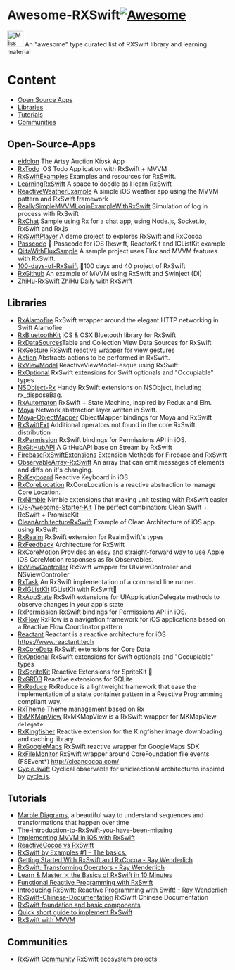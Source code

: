 # Awesome-RXSwift[![Awesome](https://cdn.rawgit.com/sindresorhus/awesome/d7305f38d29fed78fa85652e3a63e154dd8e8829/media/badge.svg)](https://github.com/sindresorhus/awesome)

<img src="https://raw.githubusercontent.com/ReactiveX/RxSwift/master/assets/Rx_Logo_M.png" alt="Miss Electric Eel 2016" width="36" height="36">  An "awesome" type curated list of RXSwift library and learning material


# Content
- [Open Source Apps](#open-source-apps)
- [Libraries](#libraries)
- [Tutorials](#tutorials)
- [Communities](#communities)

## Open-Source-Apps

- [eidolon](https://github.com/artsy/eidolon) The Artsy Auction Kiosk App
- [RxTodo](https://github.com/devxoul/RxTodo) iOS Todo Application with RxSwift + MVVM
- [RxSwiftExamples](https://github.com/DroidsOnRoids/RxSwiftExamples) Examples and resources for RxSwift.
- [LearningRxSwift](https://github.com/pepaslabs/LearningRxSwift) A space to doodle as I learn RxSwift
- [ReactiveWeatherExample](https://github.com/marinbenc/ReactiveWeatherExample) A simple iOS weather app using the MVVM pattern and RxSwift framework
- [ReallySimpleMVVMLoginExampleWithRxSwift](https://github.com/carlosypunto/ReallySimpleMVVMLoginExampleWithRxSwift) Simulation of log in process with RxSwift
- [RxChat](https://github.com/bontoJR/RxChat) Sample using Rx for a chat app, using Node.js, Socket.io, RxSwift and Rx.js
- [RxSwiftPlayer](https://github.com/scotteg/RxSwiftPlayer) A demo project to explores RxSwift and RxCocoa
- [Passcode](https://github.com/cruisediary/Passcode) 🔑 Passcode for iOS Rxswift, ReactorKit and IGListKit example
- [QiitaWithFluxSample](https://github.com/marty-suzuki/QiitaWithFluxSample) A sample project uses Flux and MVVM features with RxSwift.
- [100-days-of-RxSwift](https://github.com/Edison-Hsu/100-days-of-RxSwift) 💨100 days and 40 project of RxSwift
- [RxGithub](https://github.com/oronbz/RxGithub) An example of MVVM using RxSwift and Swinject (DI)
- [ZhiHu-RxSwift](https://github.com/kLike/ZhiHu-RxSwift) ZhiHu Daily with RxSwift

## Libraries

- [RxAlamofire](https://github.com/RxSwiftCommunity/RxAlamofire) RxSwift wrapper around the elegant HTTP networking in Swift Alamofire
- [RxBluetoothKit](https://github.com/Polidea/RxBluetoothKit) iOS & OSX Bluetooth library for RxSwift
- [RxDataSources](https://github.com/RxSwiftCommunity/RxDataSources)Table and Collection View Data Sources for RxSwift
- [RxGesture](https://github.com/RxSwiftCommunity/RxGesture) RxSwift reactive wrapper for view gestures
- [Action](https://github.com/RxSwiftCommunity/Action) Abstracts actions to be performed in RxSwift.
- [RxViewModel](https://github.com/RxSwiftCommunity/RxViewModel) ReactiveViewModel-esque using RxSwift
- [RxOptional](https://github.com/RxSwiftCommunity/RxOptional) RxSwift extensions for Swift optionals and "Occupiable" types
- [NSObject-Rx](https://github.com/RxSwiftCommunity/NSObject-Rx) Handy RxSwift extensions on NSObject, including rx_disposeBag.
- [RxAutomaton](https://github.com/inamiy/RxAutomaton) RxSwift + State Machine, inspired by Redux and Elm.
- [Moya](https://github.com/Moya/Moya) Network abstraction layer written in Swift.
- [Moya-ObjectMapper](https://github.com/ivanbruel/Moya-ObjectMapper) ObjectMapper bindings for Moya and RxSwift
- [RxSwiftExt](https://github.com/RxSwiftCommunity/RxSwiftExt) Additional operators not found in the core RxSwift distribution
- [RxPermission](https://github.com/sunshinejr/RxPermission) RxSwift bindings for Permissions API in iOS.
- [RxGitHubAPI](https://github.com/FengDeng/RxGitHubAPI) A GitHubAPI base on Stream by RxSwift
- [FirebaseRxSwiftExtensions](https://github.com/RxSwiftCommunity/FirebaseRxSwiftExtensions) Extension Methods for Firebase and RxSwift
- [ObservableArray-RxSwift](https://github.com/safx/ObservableArray-RxSwift) An array that can emit messages of elements and diffs on it's changing.
- [RxKeyboard](https://github.com/RxSwiftCommunity/RxKeyboard) Reactive Keyboard in iOS
- [RxCoreLocation](https://github.com/RxSwiftCommunity/RxCoreLocation) RxCoreLocation is a reactive abstraction to manage Core Location.
- [RxNimble](https://github.com/RxSwiftCommunity/RxNimble) Nimble extensions that making unit testing with RxSwift easier 
- [iOS-Awesome-Starter-Kit](https://github.com/NghiaTranUIT/iOS-Awesome-Starter-Kit) The perfect combination: Clean Swift + ReSwift + PromiseKit
- [CleanArchitectureRxSwift](https://github.com/sergdort/CleanArchitectureRxSwift) Example of Clean Architecture of iOS app using RxSwift
- [RxRealm](https://github.com/RxSwiftCommunity/RxRealm) RxSwift extension for RealmSwift's types
- [RxFeedback](https://github.com/kzaher/RxFeedback) Architecture for RxSwift
- [RxCoreMotion](https://github.com/RxSwiftCommunity/RxCoreMotion) Provides an easy and straight-forward way to use Apple iOS CoreMotion responses as Rx Observables.
- [RxViewController](https://github.com/devxoul/RxViewController) RxSwift wrapper for UIViewController and NSViewController
- [RxTask](https://github.com/RxSwiftCommunity/RxTask) An RxSwift implementation of a command line runner.
- [RxIGListKit](https://github.com/yuzushioh/RxIGListKit) IGListKit with RxSwift🚀
- [RxAppState](https://github.com/pixeldock/RxAppState) RxSwift extensions for UIApplicationDelegate methods to observe changes in your app's state
- [RxPermission](https://github.com/sunshinejr/RxPermission) RxSwift bindings for Permissions API in iOS.
- [RxFlow](https://github.com/RxSwiftCommunity/RxFlow) RxFlow is a navigation framework for iOS applications based on a Reactive Flow Coordinator pattern
- [Reactant](https://github.com/Brightify/Reactant) Reactant is a reactive architecture for iOS https://www.reactant.tech
- [RxCoreData](https://github.com/RxSwiftCommunity/RxCoreData) RxSwift extensions for Core Data
- [RxOptional](https://github.com/RxSwiftCommunity/RxOptional) RxSwift extensions for Swift optionals and "Occupiable" types
- [RxSpriteKit](https://github.com/giginet/RxSpriteKit) Reactive Extensions for SpriteKit 👾
- [RxGRDB](https://github.com/RxSwiftCommunity/RxGRDB) Reactive extensions for SQLite
- [RxReduce](https://github.com/RxSwiftCommunity/RxReduce) RxReduce is a lightweight framework that ease the implementation of a state container pattern in a Reactive Programming compliant way.
- [RxTheme](https://github.com/RxSwiftCommunity/RxTheme) Theme management based on Rx
- [RxMKMapView](https://github.com/RxSwiftCommunity/RxMKMapView) RxMKMapView is a RxSwift wrapper for MKMapView `delegate`
- [RxKingfisher](https://github.com/RxSwiftCommunity/RxKingfisher) Reactive extension for the Kingfisher image downloading and caching library 
- [RxGoogleMaps](https://github.com/RxSwiftCommunity/RxGoogleMaps) RxSwift reactive wrapper for GoogleMaps SDK
- [RxFileMonitor](https://github.com/RxSwiftCommunity/RxFileMonitor) RxSwift wrapper around CoreFoundation file events (FSEvent*) http://cleancocoa.com/
- [Cycle.swift](https://github.com/BrianSemiglia/Cycle.swift) Cyclical observable for unidirectional architectures inspired by [cycle.js](https://github.com/cyclejs/cyclejs).

## Tutorials

- [Marble Diagrams](http://rxmarbles.com/), a beautiful way to understand sequences and transformations that happen over time
- [The-introduction-to-RxSwift-you-have-been-missing](https://github.com/DTVD/The-introduction-to-RxSwift-you-have-been-missing)
- [Implementing MVVM in iOS with RxSwift](https://medium.cobeisfresh.com/implementing-mvvm-in-ios-with-rxswift-458a2d47c33d#.3i0ir1gdh)
- [ReactiveCocoa vs RxSwift](https://www.raywenderlich.com/126522/reactivecocoa-vs-rxswift)
- [RxSwift by Examples #1 – The basics.](http://www.thedroidsonroids.com/blog/ios/rxswift-by-examples-1-the-basics/)
- [Getting Started With RxSwift and RxCocoa - Ray Wenderlich](https://www.raywenderlich.com/138547/getting-started-with-rxswift-and-rxcocoa)
- [RxSwift: Transforming Operators - Ray Wenderlich](https://www.raywenderlich.com/158205/rxswift-transforming-operators)
- [Learn & Master ⚔️ the Basics of RxSwift in 10 Minutes](https://medium.com/ios-os-x-development/learn-and-master-%EF%B8%8F-the-basics-of-rxswift-in-10-minutes-818ea6e0a05b)
- [Functional Reactive Programming with RxSwift](https://news.realm.io/news/slug-max-alexander-functional-reactive-rxswift/)
- [Introducing RxSwift: Reactive Programming with Swift! - Ray Wenderlich](https://www.raywenderlich.com/158026/introducing-rxswift-reactive-programming-swift)
- [RxSwift-Chinese-Documentation](https://github.com/beeth0ven/RxSwift-Chinese-Documentation) RxSwift Chinese Documentation
- [RxSwift foundation and basic components](https://codeburst.io/rxswift-foundation-and-basic-components-36f7db186e3e) 
- [Quick short guide to implement RxSwift](https://medium.com/@arnavgupta180/learn-and-start-writing-rxswift-within-few-minutes-119f8f25af68)
- [RxSwift with MVVM](https://medium.com/@dkhuong291/rxswift-with-mvvm-e4af71413298)

## Communities
- [RxSwift Community](https://github.com/RxSwiftCommunity) RxSwift ecosystem projects

